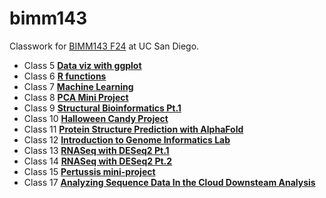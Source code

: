 # bimm143
Classwork for [BIMM143 F24](https://bioboot.github.io/bimm143_F24/) at UC San Diego.

- Class 5 [**Data viz with ggplot**](https://github.com/bioryzzics/bimm143/blob/main/class05/class05.md)
- Class 6 [**R functions**](https://github.com/bioryzzics/bimm143/blob/main/class06/class06.md)
- Class 7 [**Machine Learning**](https://github.com/bioryzzics/bimm143/blob/main/class07/class07.md)
- Class 8 [**PCA Mini Project**](https://github.com/bioryzzics/bimm143/blob/main/class08/class08.md)
- Class 9 [**Structural Bioinformatics Pt.1**](https://github.com/bioryzzics/bimm143/blob/main/class09/class09.md)
- Class 10 [**Halloween Candy Project**](https://github.com/bioryzzics/bimm143/blob/main/class10/class10.md)
- Class 11 [**Protein Structure Prediction with AlphaFold**](https://github.com/bioryzzics/bimm143/blob/main/class11/class11.md)
- Class 12 [**Introduction to Genome Informatics Lab**](https://github.com/bioryzzics/bimm143/blob/main/class12/class12.md)
- Class 13 [**RNASeq with DESeq2 Pt.1**](https://github.com/bioryzzics/bimm143/blob/main/class13/class13.md)
- Class 14 [**RNASeq with DESeq2 Pt.2**](https://github.com/bioryzzics/bimm143/blob/main/class14/class14.md)
- Class 15 [**Pertussis mini-project**](https://github.com/bioryzzics/bimm143/blob/main/class15/class15.md)
- Class 17 [**Analyzing Sequence Data In the Cloud Downsteam Analysis**](https://github.com/bioryzzics/bimm143/blob/main/class17/class17.md)
